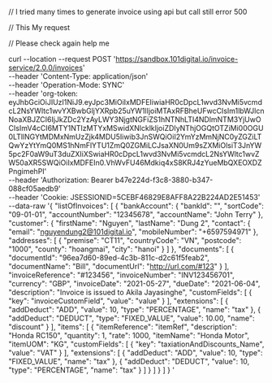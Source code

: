 // I tried many times to generate invoice using api but call still error 500

// This My request

// Please check again help me

curl --location --request POST 'https://sandbox.101digital.io/invoice-service/2.0.0/invoices' \
--header 'Content-Type: application/json' \
--header 'Operation-Mode: SYNC' \
--header 'org-token: eyJhbGciOiJIUzI1NiJ9.eyJpc3MiOiIxMDFEIiwiaHR0cDpcL1wvd3NvMi5vcmdcL2NsYWltc1wvYXBwbGljYXRpb25uYW1lIjoiMTAxRFBheUFwcCIsIm1lbWJlcnNoaXBJZCI6IjJkZDc2YzAyLWY3NjgtNGFiZS1hNTNhLTI4NDlmNTM3YjUwOCIsImV4cCI6MTY1NTIzMTYxMSwidXNlcklkIjoiZDIyNThjOGQtOTZiMi00OGU0LTllNGYtMDMxNmUzZjk4MDU5Iiwib3JnSWQiOiI2YmYzMmNjNC0yZGZiLTQwYzYtYmQ0MS1hNmFlYTU1ZmQ0ZGMiLCJsaXN0Um9sZXMiOlsiT3JnYW5pc2F0aW9uT3duZXIiXSwiaHR0cDpcL1wvd3NvMi5vcmdcL2NsYWltc1wvZW50aXR5SWQiOiIxMDFEIn0.VhWvFU46Mdkiq4xS8KRJ4zYueMbQXEOXDZPngimehPI' \
--header 'Authorization: Bearer b47e224d-f3c8-3880-b347-088cf05aedb9' \
--header 'Cookie: JSESSIONID=5CEBF46829E8AFF8A22B224AD2E51453' \
--data-raw '{
"listOfInvoices": [
{
"bankAccount": {
"bankId": "",
"sortCode": "09-01-01",
"accountNumber": "12345678",
"accountName": "John Terry"
},
"customer": {
"firstName": "Nguyen",
"lastName": "Dung 2",
"contact": {
"email": "nguyendung2@101digital.io",
"mobileNumber": "+6597594971"
},
"addresses": [
{
"premise": "CT11",
"countryCode": "VN",
"postcode": "1000",
"county": "hoangmai",
"city": "hanoi"
}
]
},
"documents": [
{
"documentId": "96ea7d60-89ed-4c3b-811c-d2c61f5feab2",
"documentName": "Bill",
"documentUrl": "http://url.com/#123"
}
],
"invoiceReference": "#123456",
"invoiceNumber": "INV123456701",
"currency": "GBP",
"invoiceDate": "2021-05-27",
"dueDate": "2021-06-04",
"description": "Invoice is issued to Akila Jayasinghe",
"customFields": [
{
"key": "invoiceCustomField",
"value": "value"
}
],
"extensions": [
{
"addDeduct": "ADD",
"value": 10,
"type": "PERCENTAGE",
"name": "tax"
},
{
"addDeduct": "DEDUCT",
"type": "FIXED_VALUE",
"value": 10.00,
"name": "discount"
}
],
"items": [
{
"itemReference": "itemRef",
"description": "Honda RC150",
"quantity": 1,
"rate": 1000,
"itemName": "Honda Motor",
"itemUOM": "KG",
"customFields": [
{
"key": "taxiationAndDiscounts_Name",
"value": "VAT"
}
],
"extensions": [
{
"addDeduct": "ADD",
"value": 10,
"type": "FIXED_VALUE",
"name": "tax"
},
{
"addDeduct": "DEDUCT",
"value": 10,
"type": "PERCENTAGE",
"name": "tax"
}
]
}
]
}
]
}
'
